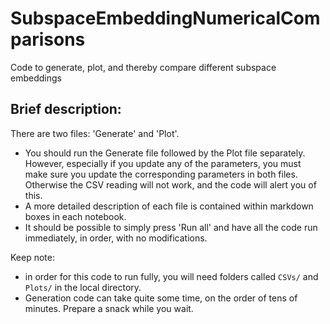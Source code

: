 # SubspaceEmbeddingNumericalComparisons
 Code to generate, plot, and thereby compare different subspace embeddings

## Brief description:
There are two files: 'Generate' and 'Plot'.
* You should run the Generate file followed by the Plot file separately. However, especially if you update any of the parameters, you must make sure you update the corresponding parameters in both files. Otherwise the CSV reading will not work, and the code will alert you of this.
* A more detailed description of each file is contained within markdown boxes in each notebook.
* It should be possible to simply press 'Run all' and have all the code run immediately, in order, with no modifications.

Keep note:
* in order for this code to run fully, you will need folders called `CSVs/` and `Plots/` in the local directory. 
* Generation code can take quite some time, on the order of tens of minutes. Prepare a snack while you wait.